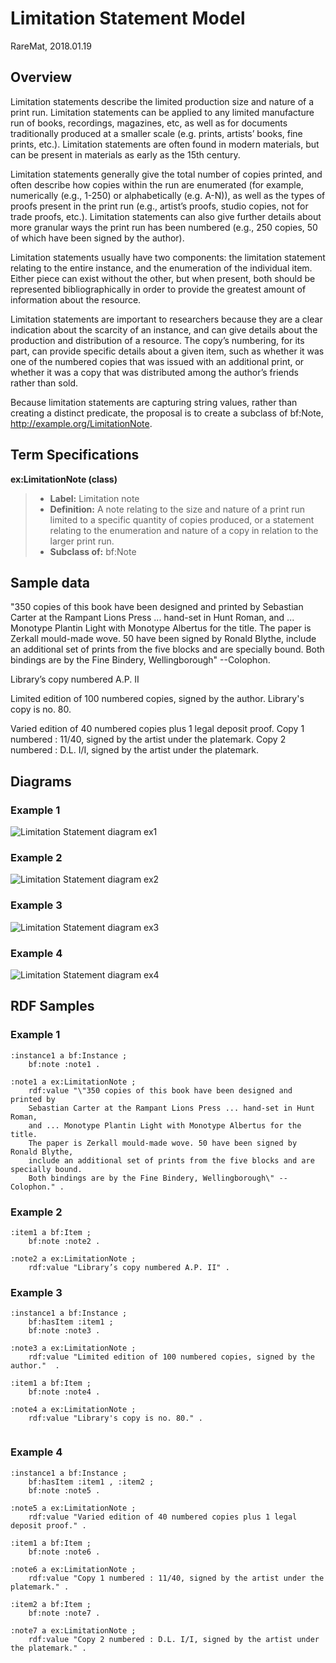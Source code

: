 Limitation Statement Model
====================
RareMat, 2018.01.19

Overview
----------
Limitation statements describe the limited production size and nature of a print run. Limitation statements can be applied to any limited manufacture run of books, recordings, magazines, etc, as well as for documents traditionally produced at a smaller scale (e.g. prints, artists’ books, fine prints, etc.). Limitation statements are often found in modern materials, but can be present in materials as early as the 15th century.

Limitation statements generally give the total number of copies printed, and often describe how copies within the run are enumerated (for example, numerically (e.g., 1-250) or alphabetically (e.g. A-N)), as well as the types of proofs present in the print run (e.g., artist’s proofs, studio copies, not for trade proofs, etc.). Limitation statements can also give further details about more granular ways the print run has been numbered (e.g., 250 copies, 50 of which have been signed by the author).   

Limitation statements usually have two components: the limitation statement relating to the entire instance, and the enumeration of the individual item. Either piece can exist without the other, but when present, both should be represented bibliographically in order to provide the greatest amount of information about the resource. 

Limitation statements are important to researchers because they are a clear indication about the scarcity of an instance, and can give details about the production and distribution of a resource. The copy’s numbering, for its part, can provide specific details about a given item, such as whether it was one of the numbered copies that was issued with an additional print, or whether it was a copy that was distributed among the author’s friends rather than sold. 

Because limitation statements are capturing string values, rather than creating a distinct predicate, the proposal is to create a subclass of bf:Note, http://example.org/LimitationNote.

Term Specifications
-------------------

**ex:LimitationNote (class)**
> - **Label:** Limitation note
> - **Definition:** A note relating to the size and nature of a print run limited to a specific quantity of copies produced, or a statement relating to the enumeration and nature of a copy in relation to the larger print run.
> - **Subclass of:** bf:Note

Sample data
-----------
"350 copies of this book have been designed and printed by Sebastian Carter at the Rampant Lions Press ... hand-set in Hunt Roman, and ... Monotype Plantin Light with Monotype Albertus for the title. The paper is Zerkall mould-made wove. 50 have been signed by Ronald Blythe, include an additional set of prints from the five blocks and are specially bound. Both bindings are by the Fine Bindery, Wellingborough" --Colophon.

Library’s copy numbered A.P. II

Limited edition of 100 numbered copies, signed by the author. Library's copy is no. 80.

Varied edition of 40 numbered copies plus 1 legal deposit proof.
Copy 1 numbered : 11/40, signed by the artist under the platemark.
Copy 2 numbered : D.L. I/I, signed by the artist under the platemark. 

Diagrams
----------------
### Example 1

![Limitation Statement diagram ex1](/modeling_recommendations/modeling_diagrams/limitation_statement_instance.png)

### Example 2

![Limitation Statement diagram ex2](/modeling_recommendations/modeling_diagrams/limitation_statement_item.png)

### Example 3

![Limitation Statement diagram ex3](/modeling_recommendations/modeling_diagrams/limitation_statement_instance_item.png)

### Example 4

![Limitation Statement diagram ex4](/modeling_recommendations/modeling_diagrams/limitation_statement_instance_multiple_items.png)

RDF Samples
------------
### Example 1

```
:instance1 a bf:Instance ; 
    bf:note :note1 .
    
:note1 a ex:LimitationNote ; 
    rdf:value "\"350 copies of this book have been designed and printed by 
    Sebastian Carter at the Rampant Lions Press ... hand-set in Hunt Roman, 
    and ... Monotype Plantin Light with Monotype Albertus for the title. 
    The paper is Zerkall mould-made wove. 50 have been signed by Ronald Blythe, 
    include an additional set of prints from the five blocks and are specially bound. 
    Both bindings are by the Fine Bindery, Wellingborough\" --Colophon." .
```

### Example 2

```
:item1 a bf:Item ; 
    bf:note :note2 .
    
:note2 a ex:LimitationNote ; 
    rdf:value "Library’s copy numbered A.P. II" .
```

### Example 3

```
:instance1 a bf:Instance ; 
    bf:hasItem :item1 ;
    bf:note :note3 .

:note3 a ex:LimitationNote ; 
    rdf:value "Limited edition of 100 numbered copies, signed by the author."  .

:item1 a bf:Item ; 
    bf:note :note4 .
    
:note4 a ex:LimitationNote ; 
    rdf:value "Library's copy is no. 80." .
     
```

### Example 4

```
:instance1 a bf:Instance ; 
    bf:hasItem :item1 , :item2 ;
    bf:note :note5 . 
    
:note5 a ex:LimitationNote ; 
    rdf:value "Varied edition of 40 numbered copies plus 1 legal deposit proof." .

:item1 a bf:Item ; 
    bf:note :note6 .
    
:note6 a ex:LimitationNote ; 
    rdf:value "Copy 1 numbered : 11/40, signed by the artist under the platemark." .

:item2 a bf:Item ; 
    bf:note :note7 .
    
:note7 a ex:LimitationNote ; 
    rdf:value "Copy 2 numbered : D.L. I/I, signed by the artist under the platemark." .
```

